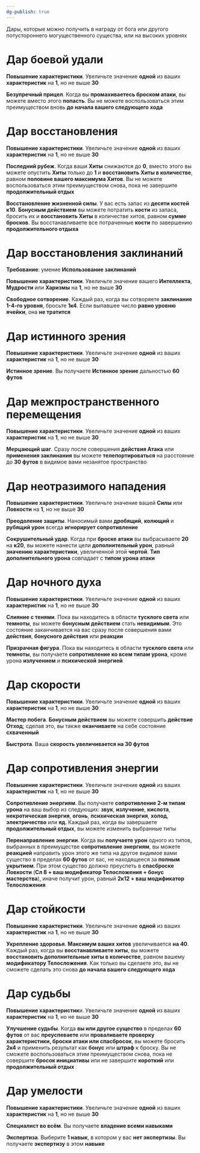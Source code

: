 ```yaml
---
dg-publish: true
---
```

Дары, которые можно получить в награду от бога или другого потустороннего могущественного существа, или на высоких уровнях

# Дар боевой удали

**Повышение характеристики**. Увеличьте значение **одной** из ваших **характеристик** на **1**, но не выше **30**

**Безупречный прицел**. Когда вы **промахиваетесь броском атаки**, вы можете вместо этого **попасть**. Вы не можете воспользоваться этим преимуществом вновь **до начала вашего следующего хода**

# Дар восстановления

**Повышение характеристики**. Увеличьте значение **одной** из ваших **характеристик** на **1**, но не выше **30**

**Последний рубеж**. Когда ваши **Хиты** снижаются до **0**, вместо этого вы можете опустить **Хиты** только до **1** и **восстановить Хиты в количестве**, равном **половине вашего максимума Хитов**. Вы не можете воспользоваться этим преимуществом снова, пока не завершите **продолжительный отдых**

**Восстановление жизненной силы**. У вас есть запас из **десяти костей к10**. **Бонусным действием** вы можете потратить **кости** из запаса, бросить их и **восстановить Хиты** в количестве хитов, равном **сумме бросков**. Вы восстанавливаете все потраченные **кости** по завершению **продолжительного отдыха**

# Дар восстановления заклинаний
**Требование**: умение **Использование заклинаний**

**Повышение характеристики**. Увеличьте значение вашего **Интеллекта**, **Мудрости** или **Харизмы** на **1**, но не выше **30**

**Свободное сотворение**. Каждый раз, когда вы сотворяете **заклинание 1-4-го уровня**, бросьте **1к4**. Если выпавшее число **равно уровню ячейки**, она **не тратится**

# Дар истинного зрения

**Повышение характеристики**. Увеличьте значение **одной** из ваших **характеристик** на **1**, но не выше **30**

**Истинное зрение**. Вы получаете **Истинное зрение** дальностью **60 футов**

# Дар межпространственного перемещения

**Повышение характеристики**. Увеличьте значение **одной** из ваших **характеристик** на **1**, но не выше **30**

**Мерцающий шаг**. Сразу после совершения **действия Атака** или **применения заклинания** вы можете **телепортироваться** на расстояние до **30 футов** в видимое вами незанятое пространство

# Дар неотразимого нападения

**Повышение характеристики**. Увеличьте значение вашей **Силы** или **Ловкости** на **1**, но не выше **30**

**Преодоление защиты**. Наносимый вами **дробящий**, **колющий** и **рубящий урон** всегда **игнорирует сопротивление**

**Сокрушительный удар**. Когда при **броске атаки** вы выбрасываете **20** на **к20**, вы можете нанести цели **дополнительный урон**, равный **значению характеристики**, увеличенной этой **чертой**. **Тип дополнительного урона** совпадает с **типом урона атаки**

# Дар ночного духа

**Повышение характеристики**. Увеличьте значение **одной** из ваших **характеристик** на **1**, но не выше **30**

**Слияние с тенями**. Пока вы находитесь в области **тусклого света** или **темноты**, вы можете **бонусным действием** стать **невидимым**. Это состояние заканчивается на вас сразу после совершения вами **действия**, **бонусного действия** или **реакции**

**Призрачная фигура**. Пока вы находитесь в области **тусклого света** или **темноты**, вы получаете **сопротивление ко всем типам урона**, кроме урона **излучением** и **психической энергией**

# Дар скорости

**Повышение характеристики**. Увеличьте значение **одной** из ваших **характеристик** на **1**, но не выше **30**

**Мастер побега**. **Бонусным действием** вы можете совершить **действие Отход**; сделав это, вы также **оканчиваете** на себе состояние **схваченный**

**Быстрота**. Ваша **скорость увеличивается на 30 футов**

# Дар сопротивления энергии

**Повышение характеристики**. Увеличьте значение **одной** из ваших **характеристик** на **1**, но не выше **30**

**Сопротивление энергиям**. Вы получаете **сопротивление 2-м типам урона** на ваш выбор из следующих: **звук**, **излучение**, **кислота**, **некротическая энергия**, **огонь**, **психическая энергия**, **холод**, **электричество** или **яд**. Каждый раз, когда вы завершаете **продолжительный отдых**, вы можете изменить выбранные типы

**Перенаправление энергии**. Когда вы **получаете урон** одного из типов, выбранных в преимуществе **сопротивление энергиям**, вы можете **реакцией** направить урон этого же типа на другое видимое вами существо в пределах **60 футов** от вас, не находящееся за **полным укрытием**. При этом существо должно преуспеть в **спасброске Ловкости** (**Сл 8 + ваш модификатор Телосложения + бонус мастерства**), иначе получит урон, равный **2к12 + ваш модификатор Телосложения**

# Дар стойкости

**Повышение характеристики**. Увеличьте значение **одной** из ваших **характеристик** на **1**, но не выше **30**

**Укрепление здоровья**. **Максимум ваших хитов** увеличивается **на 40**. Каждый раз, когда вы **восстанавливаете хиты**, вы можете **восстановить дополнительные хиты в количестве**, равном вашему **модификатору Телосложения**. Как только вы сделаете это, вы не сможете сделать это снова **до начала вашего следующего хода**

# Дар судьбы

**Повышение характеристик**и. Увеличьте значение **одной** из ваших **характеристик** на **1**, но не выше **30**

**Улучшение судьбы**. Когда **вы или другое существо** в пределах **60 футов** от вас **преуспеваете** или **проваливаете проверку характеристики, броски атаки или спасбросок**, вы можете бросить **2к4** и применить результат как **бонус** или **штраф** к броску. Вы не сможете воспользоваться этим преимуществом снова, пока не совершите **бросок инициативы** или не завершите **короткий** или **продолжительный отдых**

# Дар умелости

**Повышение характеристики**. Увеличьте значение **одной** из ваших **характеристик** на **1**, но не выше **30**

**Специалист во всём**. Вы получаете **владение всеми навыками**

**Экспертиза**. Выберите **1 навык**, в котором у вас **нет экспертизы**. Вы получаете **экспертизу** в этом **навыке**